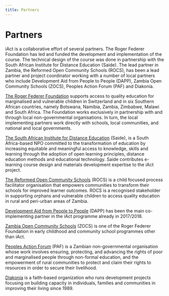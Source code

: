 ```yaml
---
title: Partners
---
```


# Partners

iAct is a collaborative effort of several partners. The Roger Federer Foundation has led and funded the development and implementation of the course. The technical design of the course was done in partnership with the South African Institute for Distance Education  (Saide). The lead partner in Zambia, the Reformed Open Community Schools (ROCS), has been a lead partner and project coordinator working with a number of local partners who include Development Aid from People to People (DAPP), Zambia Open Community Schools (ZOCS), Peoples Action Forum (PAF) and Diakonia. 

[The Roger Federer Foundation](https://www.rogerfedererfoundation.org) supports access to quality education for marginalised and vulnerable children in Switzerland and in six Southern African countries, namely Botswana, Namibia, Zambia, Zimbabwe, Malawi and South Africa. The Foundation works exclusively in partnership with and through local non-governmental organisations. In turn, the local implementing partners work directly with schools, local communities, and national and local governments. 

[The South African Institute for Distance Education](http://www.saide.org.za) (Saide), is a South Africa-based NPO committed to the transformation of education by increasing equitable and meaningful access to knowledge, skills and learning through the adoption of open learning principles, distance education methods and educational technology. Saide contributes e-learning course design and materials development expertise to the iAct project.

[The Reformed Open Community Schools](http://www.rocsedu.org) (ROCS) is a child focused process facilitator organisation that empowers communities to transform their schools for improved learner outcomes. ROCS is a recognised stakeholder in supporting orphans and vulnerable children to access quality education in rural and peri-urban areas of Zambia. 

[Development Aid from People to People](http://www.dappzambia.org) (DAPP) has been the main co-implementing partner in the iAct programme already in 2017/2018. 

[Zambia Open Community Schools](http://zambiaopencommunityschools.com) (ZOCS) is one of the Roger Federer Foundation in early childhood and community school programmes other than iAct.

[Peoples Action Forum](http://paf.org.zm/?v=70f73ee5133f) (PAF) is a Zambian non-governmental organisation whose work involves ensuring, protecting, and advancing the rights of poor and marginalised people through non-formal education, and the empowerment of rural communities to protect and claim their rights to resources in order to secure their livelihood. 

[Diakonia](https://www.diakonia.se/en/Where-we-work/Africa/Zambia/) is a faith-based organization who runs development projects focusing on building capacity in individuals, families and communities in improving their living since 1989.